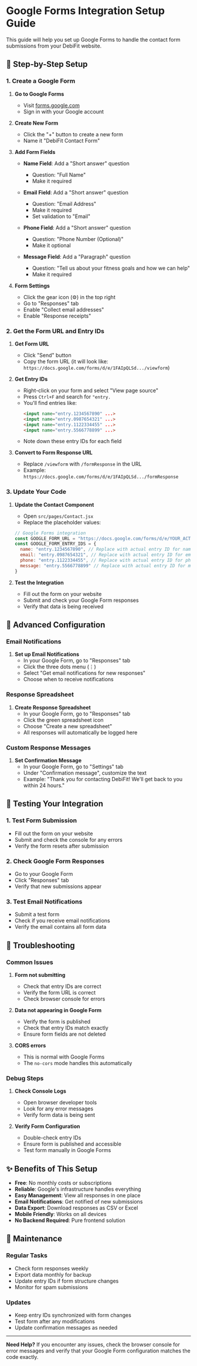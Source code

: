 # Google Forms Integration Setup Guide

This guide will help you set up Google Forms to handle the contact form submissions from your DebiFit website.

## 🚀 Step-by-Step Setup

### 1. Create a Google Form

1. **Go to Google Forms**
   - Visit [forms.google.com](https://forms.google.com)
   - Sign in with your Google account

2. **Create New Form**
   - Click the "+" button to create a new form
   - Name it "DebiFit Contact Form"

3. **Add Form Fields**
   - **Name Field**: Add a "Short answer" question
     - Question: "Full Name"
     - Make it required
   
   - **Email Field**: Add a "Short answer" question
     - Question: "Email Address"
     - Make it required
     - Set validation to "Email"
   
   - **Phone Field**: Add a "Short answer" question
     - Question: "Phone Number (Optional)"
     - Make it optional
   
   - **Message Field**: Add a "Paragraph" question
     - Question: "Tell us about your fitness goals and how we can help"
     - Make it required

4. **Form Settings**
   - Click the gear icon (⚙️) in the top right
   - Go to "Responses" tab
   - Enable "Collect email addresses"
   - Enable "Response receipts"

### 2. Get the Form URL and Entry IDs

1. **Get Form URL**
   - Click "Send" button
   - Copy the form URL (it will look like: `https://docs.google.com/forms/d/e/1FAIpQLSd.../viewform`)

2. **Get Entry IDs**
   - Right-click on your form and select "View page source"
   - Press `Ctrl+F` and search for `"entry.`
   - You'll find entries like:
     ```html
     <input name="entry.1234567890" ...>
     <input name="entry.0987654321" ...>
     <input name="entry.1122334455" ...>
     <input name="entry.5566778899" ...>
     ```
   - Note down these entry IDs for each field

3. **Convert to Form Response URL**
   - Replace `/viewform` with `/formResponse` in the URL
   - Example: `https://docs.google.com/forms/d/e/1FAIpQLSd.../formResponse`

### 3. Update Your Code

1. **Update the Contact Component**
   - Open `src/pages/Contact.jsx`
   - Replace the placeholder values:

   ```javascript
   // Google Forms integration
   const GOOGLE_FORM_URL = "https://docs.google.com/forms/d/e/YOUR_ACTUAL_FORM_ID/formResponse"
   const GOOGLE_FORM_ENTRY_IDS = {
     name: "entry.1234567890", // Replace with actual entry ID for name
     email: "entry.0987654321", // Replace with actual entry ID for email
     phone: "entry.1122334455", // Replace with actual entry ID for phone
     message: "entry.5566778899" // Replace with actual entry ID for message
   }
   ```

2. **Test the Integration**
   - Fill out the form on your website
   - Submit and check your Google Form responses
   - Verify that data is being received

## 🔧 Advanced Configuration

### Email Notifications

1. **Set up Email Notifications**
   - In your Google Form, go to "Responses" tab
   - Click the three dots menu (⋮)
   - Select "Get email notifications for new responses"
   - Choose when to receive notifications

### Response Spreadsheet

1. **Create Response Spreadsheet**
   - In your Google Form, go to "Responses" tab
   - Click the green spreadsheet icon
   - Choose "Create a new spreadsheet"
   - All responses will automatically be logged here

### Custom Response Messages

1. **Set Confirmation Message**
   - In your Google Form, go to "Settings" tab
   - Under "Confirmation message", customize the text
   - Example: "Thank you for contacting DebiFit! We'll get back to you within 24 hours."

## 📱 Testing Your Integration

### 1. Test Form Submission
- Fill out the form on your website
- Submit and check the console for any errors
- Verify the form resets after submission

### 2. Check Google Form Responses
- Go to your Google Form
- Click "Responses" tab
- Verify that new submissions appear

### 3. Test Email Notifications
- Submit a test form
- Check if you receive email notifications
- Verify the email contains all form data

## 🚨 Troubleshooting

### Common Issues

1. **Form not submitting**
   - Check that entry IDs are correct
   - Verify the form URL is correct
   - Check browser console for errors

2. **Data not appearing in Google Form**
   - Verify the form is published
   - Check that entry IDs match exactly
   - Ensure form fields are not deleted

3. **CORS errors**
   - This is normal with Google Forms
   - The `no-cors` mode handles this automatically

### Debug Steps

1. **Check Console Logs**
   - Open browser developer tools
   - Look for any error messages
   - Verify form data is being sent

2. **Verify Form Configuration**
   - Double-check entry IDs
   - Ensure form is published and accessible
   - Test form manually in Google Forms

## ✨ Benefits of This Setup

- **Free**: No monthly costs or subscriptions
- **Reliable**: Google's infrastructure handles everything
- **Easy Management**: View all responses in one place
- **Email Notifications**: Get notified of new submissions
- **Data Export**: Download responses as CSV or Excel
- **Mobile Friendly**: Works on all devices
- **No Backend Required**: Pure frontend solution

## 🔄 Maintenance

### Regular Tasks
- Check form responses weekly
- Export data monthly for backup
- Update entry IDs if form structure changes
- Monitor for spam submissions

### Updates
- Keep entry IDs synchronized with form changes
- Test form after any modifications
- Update confirmation messages as needed

---

**Need Help?** If you encounter any issues, check the browser console for error messages and verify that your Google Form configuration matches the code exactly. 